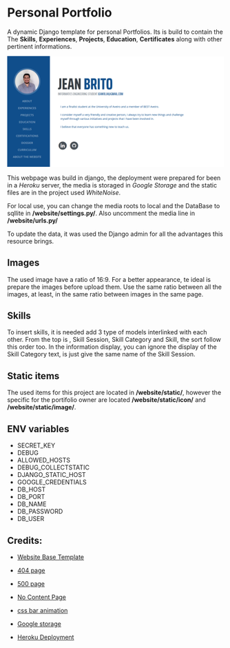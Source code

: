 # Personal Portfolio

A dynamic Django template for personal Portfolios. Its is build to contain the The **Skills**, **Experiences**, **Projects**, **Education**, **Certificates** along with other pertinent informations. 

<img src="presentation/website.PNG">

This webpage was build in django, the deployment were prepared for been in a *Heroku* server, the media is storaged in *Google Storage* and the static files are in the project used *WhiteNoise*. 

For local use, you can change the media roots to local and the DataBase to sqllite in  __/website/settings.py/__. Also uncomment the media line in  __/website/urls.py/__

To update the data, it was used the Django admin for all the advantages this resource brings.

## Images

The used image have a ratio of 16:9. For a better appearance, te ideal is prepare the images before upload them. Use the same ratio between all the images, at least, in the same ratio between images in the same page.


## Skills 

To insert skills, it is needed add 3 type of models interlinked with each other. From the top is , Skill Session, Skill Category and Skill, the sort follow this order too. In the information display, you can ignore the display of the Skill Category text, is just give the same name of the Skill Session.


## Static items

The used items for this project are located in __/website/static/__, however the specific for the portifolio owner are located __/website/static/icon/__ and __/website/static/image/__.


## ENV variables

* SECRET_KEY 
* DEBUG 
* ALLOWED_HOSTS 
* DEBUG_COLLECTSTATIC
* DJANGO_STATIC_HOST
* GOOGLE_CREDENTIALS
* DB_HOST
* DB_PORT
* DB_NAME
* DB_PASSWORD
* DB_USER


## Credits:

* [Website Base Template](https://github.com/user-cube/aboutMePT)
* [404 page](https://codepen.io/andrew-lawendy/pen/deOpMZ)
* [500 page](https://codepen.io/dariocorsi/pen/YOeYrJ)
* [No Content Page](https://codepen.io/ricardpriet/pen/qVZxNo)
* [css bar animation](https://www.youtube.com/watch?v=JkhhzfkXFSA)

* [Google storage](https://django-storages.readthedocs.io/en/latest/backends/gcloud.html)
* [Heroku Deployment](https://simpleisbetterthancomplex.com/tutorial/2016/08/09/how-to-deploy-django-applications-on-heroku.html)
